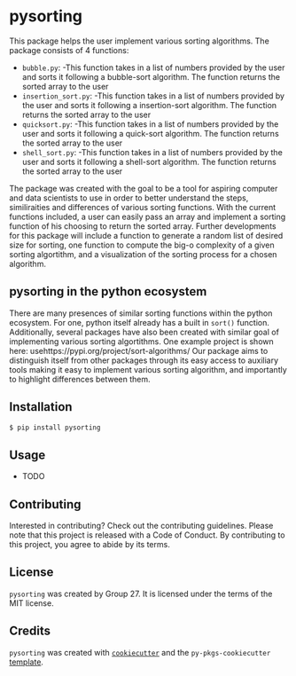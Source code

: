 # pysorting

This package helps the user implement various sorting algorithms.
The package consists of 4 functions:

- `bubble.py`:
  -This function takes in a list of numbers provided by the user and sorts it following a bubble-sort algorithm. The function returns the sorted array to the user
- `insertion_sort.py`:
  -This function takes in a list of numbers provided by the user and sorts it following a insertion-sort algorithm. The function returns the sorted array to the user
- `quicksort.py`:
  -This function takes in a list of numbers provided by the user and sorts it following a quick-sort algorithm. The function returns the sorted array to the user
- `shell_sort.py`:
  -This function takes in a list of numbers provided by the user and sorts it following a shell-sort algorithm. The function returns the sorted array to the user

The package was created with the goal to be a tool for aspiring computer and data scientists to use in order to better understand the steps, similiraities and differences of various sorting functions. With the current functions included, a user can easily pass an array and implement a sorting function of his choosing to return the sorted array. Further developments for this package will include a function to generate a random list of desired size for sorting, one function to compute the big-o complexity of a given sorting algortithm, and a visualization of the sorting process for a chosen algorithm.

## pysorting in the python ecosystem
There are many presences of similar sorting functions within the python ecosystem. For one, python itself already has a built in `sort()` function. Additionally, several packages have also been created with similar goal of implementing various sorting algortithms. One example project is shown here: usehttps://pypi.org/project/sort-algorithms/
Our package aims to distinguish itself from other packages through its easy access to auxiliary tools making it easy to implement various sorting algorithm, and importantly to highlight differences between them.  

## Installation

```bash
$ pip install pysorting
```

## Usage

- TODO

## Contributing

Interested in contributing? Check out the contributing guidelines. Please note that this project is released with a Code of Conduct. By contributing to this project, you agree to abide by its terms.

## License

`pysorting` was created by Group 27. It is licensed under the terms of the MIT license.

## Credits

`pysorting` was created with [`cookiecutter`](https://cookiecutter.readthedocs.io/en/latest/) and the `py-pkgs-cookiecutter` [template](https://github.com/py-pkgs/py-pkgs-cookiecutter).
